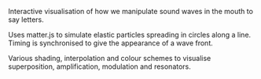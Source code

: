 Interactive visualisation of how we manipulate sound waves in the mouth to say letters.

Uses matter.js to simulate elastic particles spreading in circles along a line. Timing is synchronised to give the appearance of a wave front. 

Various shading, interpolation and colour schemes to visualise superposition, amplification, modulation and resonators.
